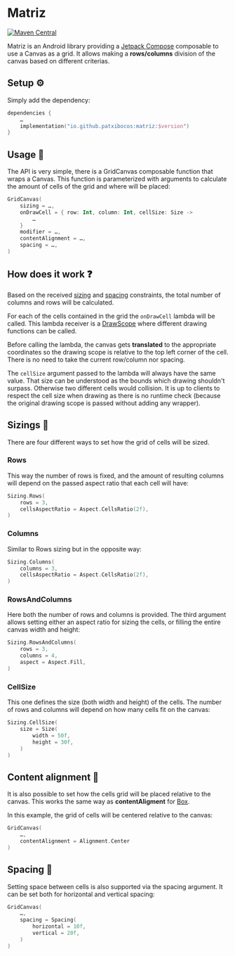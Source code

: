 # Matriz

[![Maven Central](https://img.shields.io/maven-central/v/io.github.patxibocos/matriz?label=latest%20release)](https://search.maven.org/artifact/io.github.patxibocos/matriz)

Matriz is an Android library providing a [Jetpack Compose](https://developer.android.com/jetpack/compose) composable to use a Canvas as a grid. It allows making a **rows/columns** division of the canvas based on different criterias.

## Setup ⚙️

Simply add the dependency:

```kotlin
dependencies {
    …
    implementation("io.github.patxibocos:matriz:$version")
}
```

## Usage 📙

The API is very simple, there is a GridCanvas composable function that wraps a Canvas. This function is parameterized with arguments to calculate the amount of cells of the grid and where will be placed:

```kotlin
GridCanvas(
    sizing = …,
    onDrawCell = { row: Int, column: Int, cellSize: Size ->
        …
    }
    modifier = …,
    contentAlignment = …,
    spacing = …,
)
```

## How does it work ❓

Based on the received [sizing](#sizings-) and [spacing](#spacing-) constraints, the total number of columns and rows will be calculated.

For each of the cells contained in the grid the `onDrawCell` lambda will be called. This lambda receiver is a [DrawScope](https://developer.android.com/reference/kotlin/androidx/compose/ui/graphics/drawscope/DrawScope) where different drawing functions can be called.

Before calling the lambda, the canvas gets **translated** to the appropriate coordinates so the drawing scope is relative to the top left corner of the cell. There is no need to take the current row/column nor spacing.

The `cellSize` argument passed to the lambda will always have the same value. That size can be understood as the bounds which drawing shouldn't surpass. Otherwise two different cells would collision. It is up to clients to respect the cell size when drawing as there is no runtime check (because the original drawing scope is passed without adding any wrapper).

## Sizings 📏

There are four different ways to set how the grid of cells will be sized.

### Rows

This way the number of rows is fixed, and the amount of resulting columns will depend on the passed aspect ratio that each cell will have:

```kotlin
Sizing.Rows(
    rows = 3,
    cellsAspectRatio = Aspect.CellsRatio(2f),
)
```

### Columns

Similar to Rows sizing but in the opposite way:

```kotlin
Sizing.Columns(
    columns = 3,
    cellsAspectRatio = Aspect.CellsRatio(2f),
)
```

### RowsAndColumns

Here both the number of rows and columns is provided. The third argument allows setting either an aspect ratio for sizing the cells, or filling the entire canvas width and height:

```kotlin
Sizing.RowsAndColumns(
    rows = 3,
    columns = 4,
    aspect = Aspect.Fill,
)
```

### CellSize

This one defines the size (both width and height) of the cells. The number of rows and columns will depend on how many cells fit on the canvas:

```kotlin
Sizing.CellSize(
    size = Size(
        width = 50f,
        height = 30f,
    )
)
```

## Content alignment 📐

It is also possible to set how the cells grid will be placed relative to the canvas. This works the same way as **contentAligment** for [Box](https://developer.android.com/reference/kotlin/androidx/compose/foundation/layout/package-summary#Box(androidx.compose.ui.Modifier,androidx.compose.ui.Alignment,kotlin.Boolean,kotlin.Function1)).

In this example, the grid of cells will be centered relative to the canvas:

```kotlin
GridCanvas(
    …,
    contentAlignment = Alignment.Center
)
```

## Spacing 🌌

Setting space between cells is also supported via the spacing argument. It can be set both for horizontal and vertical spacing:

```kotlin
GridCanvas(
    …,
    spacing = Spacing(
        horizontal = 10f,
        vertical = 20f,
    )
)
```